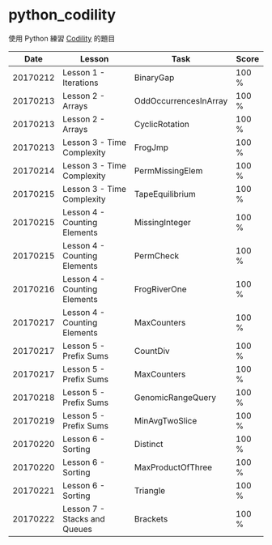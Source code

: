 # python_codility

使用 Python 練習 [Codility][co] 的題目

| Date | Lesson | Task | Score |
| ------ | ------ | ------ | ------ |
| 20170212 | Lesson 1 - Iterations | BinaryGap | 100 % |
| 20170213 | Lesson 2 - Arrays | OddOccurrencesInArray | 100 % |
| 20170213 | Lesson 2 - Arrays | CyclicRotation | 100 % |
| 20170213 | Lesson 3 - Time Complexity | FrogJmp | 100 % |
| 20170214 | Lesson 3 - Time Complexity | PermMissingElem | 100 % |
| 20170215 | Lesson 3 - Time Complexity | TapeEquilibrium | 100 % |
| 20170215 | Lesson 4 - Counting Elements | MissingInteger | 100 % |
| 20170215 | Lesson 4 - Counting Elements | PermCheck | 100 % |
| 20170216 | Lesson 4 - Counting Elements | FrogRiverOne | 100 % |
| 20170217 | Lesson 4 - Counting Elements | MaxCounters | 100 % |
| 20170217 | Lesson 5 - Prefix Sums | CountDiv | 100 % |
| 20170217 | Lesson 5 - Prefix Sums | MaxCounters | 100 % |
| 20170218 | Lesson 5 - Prefix Sums | GenomicRangeQuery | 100 % |
| 20170219 | Lesson 5 - Prefix Sums | MinAvgTwoSlice | 100 % |
| 20170220 | Lesson 6 - Sorting | Distinct | 100 % |
| 20170220 | Lesson 6 - Sorting | MaxProductOfThree | 100 % |
| 20170221 | Lesson 6 - Sorting | Triangle | 100 % |
| 20170222 | Lesson 7 - Stacks and Queues | Brackets | 100 % |

[co]: <https://codility.com/programmers/>